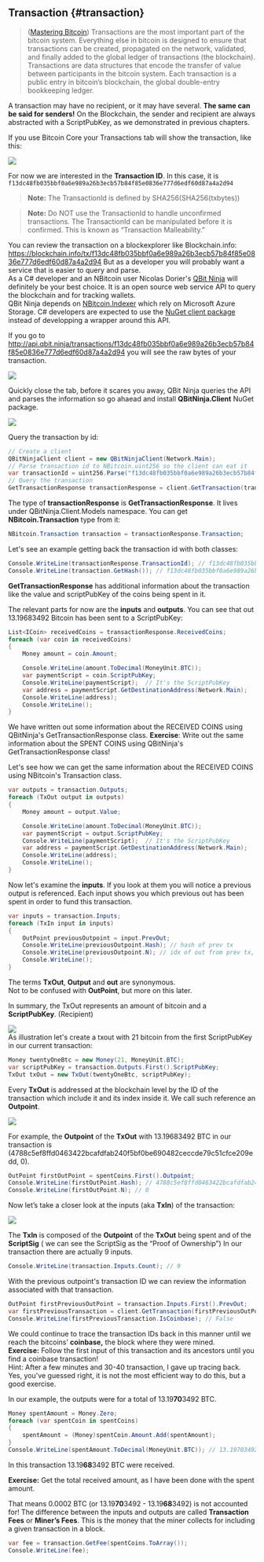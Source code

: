 ## Transaction {#transaction}

> ([Mastering Bitcoin](https://github.com/bitcoinbook/bitcoinbook/)) Transactions are the most important part of the bitcoin system. Everything else in bitcoin is designed to ensure that transactions can be created, propagated on the network, validated, and finally added to the global ledger of transactions (the blockchain). Transactions are data structures that encode the transfer of value between participants in the bitcoin system. Each transaction is a public entry in bitcoin’s blockchain, the global double-entry bookkeeping ledger.

A transaction may have no recipient, or it may have several. **The same can be said for senders!** On the Blockchain, the sender and recipient are always abstracted with a ScriptPubKey, as we demonstrated in previous chapters.  

If you use Bitcoin Core your Transactions tab will show the transaction, like this:

![](../assets/BitcoinCoreTransaction.png)  

For now we are interested in the **Transaction ID**. In this case, it is ```f13dc48fb035bbf0a6e989a26b3ecb57b84f85e0836e777d6edf60d87a4a2d94```  

> **Note:** The TransactionId is defined by SHA256(SHA256(txbytes))

> **Note:** Do NOT use the TransactionId to handle unconfirmed transactions. The TransactionId can be manipulated before it is confirmed. This is known as “Transaction Malleability.”

You can review the transaction on a blockexplorer like Blockchain.info: https://blockchain.info/tx/f13dc48fb035bbf0a6e989a26b3ecb57b84f85e0836e777d6edf60d87a4a2d94 
But as a developer you will probably want a service that is easier to query and parse.  
As a C# developer and an NBitcoin user Nicolas Dorier's [QBit Ninja](http://docs.qbitninja.apiary.io/) will definitely be your best choice. It is an open source web service API to query the blockchain and for tracking wallets.  
QBit Ninja depends on [NBitcoin.Indexer](https://github.com/MetacoSA/NBitcoin.Indexer) which rely on Microsoft Azure Storage. C# developers are expected to use the [NuGet client package](http://www.nuget.org/packages/QBitninja.Client) instead of developping a wrapper around this API.  

If you go to http://api.qbit.ninja/transactions/f13dc48fb035bbf0a6e989a26b3ecb57b84f85e0836e777d6edf60d87a4a2d94 you will see the raw bytes of your transaction.  

![](../assets/RawTx.png)  

Quickly close the tab, before it scares you away, QBit Ninja queries the API and parses the information so go ahaead and install **QBitNinja.Client** NuGet package.  

![](../assets/QBitNuGet.png)  

Query the transaction by id:

```cs
// Create a client
QBitNinjaClient client = new QBitNinjaClient(Network.Main);
// Parse transaction id to NBitcoin.uint256 so the client can eat it
var transactionId = uint256.Parse("f13dc48fb035bbf0a6e989a26b3ecb57b84f85e0836e777d6edf60d87a4a2d94");
// Query the transaction
GetTransactionResponse transactionResponse = client.GetTransaction(transactionId).Result;
```  

The type of **transactionResponse** is **GetTransactionResponse**. It lives under QBitNinja.Client.Models namespace. You can get **NBitcoin.Transaction** type from it:  

```cs
NBitcoin.Transaction transaction = transactionResponse.Transaction;
```  
 
Let's see an example getting back the transaction id with both classes:  

```cs
Console.WriteLine(transactionResponse.TransactionId); // f13dc48fb035bbf0a6e989a26b3ecb57b84f85e0836e777d6edf60d87a4a2d94
Console.WriteLine(transaction.GetHash()); // f13dc48fb035bbf0a6e989a26b3ecb57b84f85e0836e777d6edf60d87a4a2d94
```  

**GetTransactionResponse** has additional information about the transaction like the value and scriptPubKey of the coins being spent in it.

The relevant parts for now are the **inputs** and **outputs**. You can see that out 13.19683492 Bitcoin has been sent to a ScriptPubKey:

```cs
List<ICoin> receivedCoins = transactionResponse.ReceivedCoins;
foreach (var coin in receivedCoins)
{
    Money amount = coin.Amount;

    Console.WriteLine(amount.ToDecimal(MoneyUnit.BTC));
    var paymentScript = coin.ScriptPubKey;
    Console.WriteLine(paymentScript);  // It's the ScriptPubKey
    var address = paymentScript.GetDestinationAddress(Network.Main);
    Console.WriteLine(address);
    Console.WriteLine();
}
```  

We have written out some information about the RECEIVED COINS using QBitNinja's GetTransactionResponse class.
**Exercise**: Write out the same information about the SPENT COINS using QBitNinja's GetTransactionResponse class!  

Let's see how we can get the same information about the RECEIVED COINS using NBitcoin's Transaction class.

```cs
var outputs = transaction.Outputs;
foreach (TxOut output in outputs)
{
    Money amount = output.Value;

    Console.WriteLine(amount.ToDecimal(MoneyUnit.BTC));
    var paymentScript = output.ScriptPubKey;
    Console.WriteLine(paymentScript);  // It's the ScriptPubKey
    var address = paymentScript.GetDestinationAddress(Network.Main);
    Console.WriteLine(address);
    Console.WriteLine();
}
```  

Now let's examine the **inputs**. If you look at them you will notice a previous output is referenced. Each input shows you which previous out has been spent in order to fund this transaction.

```cs
var inputs = transaction.Inputs;
foreach (TxIn input in inputs)
{
    OutPoint previousOutpoint = input.PrevOut;
    Console.WriteLine(previousOutpoint.Hash); // hash of prev tx
    Console.WriteLine(previousOutpoint.N); // idx of out from prev tx, that has been spent in the current tx
    Console.WriteLine();
}
```  

The terms **TxOut**, **Output** and **out** are synonymous.  
Not to be confused with **OutPoint**, but more on this later.

In summary, the TxOut represents an amount of bitcoin and a **ScriptPubKey**. (Recipient)  

![](../assets/TxOut.png)  
As illustration let's create a txout with 21 bitcoin from the first ScriptPubKey in our current transaction:  

```cs  
Money twentyOneBtc = new Money(21, MoneyUnit.BTC);
var scriptPubKey = transaction.Outputs.First().ScriptPubKey;
TxOut txOut = new TxOut(twentyOneBtc, scriptPubKey);
```  

Every **TxOut** is addressed at the blockchain level by the ID of the transaction which include it and its index inside it. We call such reference an **Outpoint**.  

![](../assets/OutPoint.png)

For example, the **Outpoint** of the **TxOut** with 13.19683492 BTC in our transaction is (4788c5ef8ffd0463422bcafdfab240f5bf0be690482ceccde79c51cfce209edd, 0).  

```cs
OutPoint firstOutPoint = spentCoins.First().Outpoint;
Console.WriteLine(firstOutPoint.Hash); // 4788c5ef8ffd0463422bcafdfab240f5bf0be690482ceccde79c51cfce209edd
Console.WriteLine(firstOutPoint.N); // 0
```  

Now let’s take a closer look at the inputs (aka **TxIn**) of the transaction:  

![](../assets/TxIn.png)

The **TxIn** is composed of the **Outpoint** of the **TxOut** being spent and of the **ScriptSig** ( we can see the ScriptSig as the “Proof of Ownership”) In our transaction there are actually 9 inputs.  

```cs
Console.WriteLine(transaction.Inputs.Count); // 9
```  

With the previous outpoint's transaction ID we can review the information associated with that transaction.  
```cs
OutPoint firstPreviousOutPoint = transaction.Inputs.First().PrevOut;
var firstPreviousTransaction = client.GetTransaction(firstPreviousOutPoint.Hash).Result.Transaction;
Console.WriteLine(firstPreviousTransaction.IsCoinbase); // False
```  

We could continue to trace the transaction IDs back in this manner until we reach the bitcoins’ **coinbase,** the block where they were mined.  
**Exercise:** Follow the first input of this transaction and its ancestors until you find a coinbase transaction!  
Hint: After a few minutes and 30-40 transaction, I gave up tracing back.  
Yes, you've guessed right, it is not the most efficient way to do this, but a good exercise.  

In our example, the outputs were for a total of 13.19**70**3492 BTC.  

```cs
Money spentAmount = Money.Zero;
foreach (var spentCoin in spentCoins)
{
    spentAmount = (Money)spentCoin.Amount.Add(spentAmount);
}
Console.WriteLine(spentAmount.ToDecimal(MoneyUnit.BTC)); // 13.19703492
```  

In this transaction 13.19**68**3492 BTC were received.  

**Exercise:** Get the total received amount, as I have been done with the spent amount.  

That means 0.0002 BTC (or 13.19**70**3492 - 13.19**68**3492) is not accounted for! The difference between the inputs and outputs are called **Transaction Fees** or **Miner’s Fees**. This is the money that the miner collects for including a given transaction in a block.  

```cs
var fee = transaction.GetFee(spentCoins.ToArray());
Console.WriteLine(fee);
```